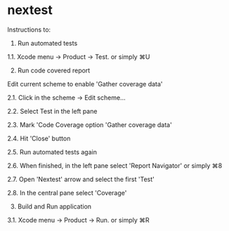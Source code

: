 # nextest

Instructions to:

1. Run automated tests

  1.1. Xcode menu -> Product -> Test. or simply ⌘U
  
  
2. Run code covered report

  Edit current scheme to enable 'Gather coverage data'
  
  2.1. Click in the scheme -> Edit scheme...
  
  2.2. Select Test in the left pane
  
  2.3. Mark 'Code Coverage option 'Gather coverage data'
  
  2.4. Hit 'Close' button
  
  2.5. Run automated tests again
  
  2.6. When finished, in the left pane select 'Report Navigator' or simply ⌘8
  
  2.7. Open 'Nextest' arrow and select the first 'Test'
  
  2.8. In the central pane select 'Coverage'
  
  
3. Build and Run application

  3.1. Xcode menu -> Product -> Run. or simply ⌘R
 
